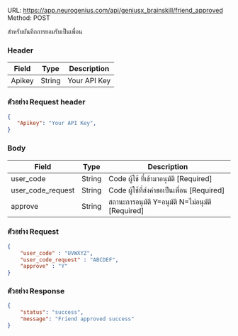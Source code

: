 URL: https://app.neurogenius.com/api/geniusx_brainskill/friend_approved <br>
Method: POST <br>

สำหรับบันทึกการยอมรับเป็นเพื่อน

### Header
| Field         | Type          | Description  |
| ------------- |---------------| -------------|
| Apikey        | String        | Your API Key |

### ตัวอย่าง Request header
```json
{
   "Apikey": "Your API Key",
}
```


### Body
| Field                 | Type          | Description             |
| -------------         |---------------| ------------------------|
| user_code             | String        | Code ผู้ใช้ ที่เข้ามาอนุมัติ [Required] |
| user_code_request     | String        | Code ผู้ใช้ที่ส่งคำขอเป็นเพื่อน [Required] |
| approve               | String        | สถานะการอนุมัติ Y=อนุมัติ N=ไม่อนุมัติ [Required] |


### ตัวอย่าง Request
```json
{
    "user_code" : "UVWXYZ",
    "user_code_request" : "ABCDEF",
    "approve" : "Y"
}
```

### ตัวอย่าง Response
```json
{
    "status": "success",
    "message": "Friend approved success"
}
```
